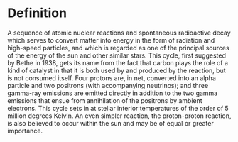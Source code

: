 # Definition

A sequence of atomic nuclear reactions and spontaneous radioactive decay
which serves to convert matter into energy in the form of radiation and
high-speed particles, and which is regarded as one of the principal
sources of the energy of the sun and other similar stars. This cycle,
first suggested by Bethe in 1938, gets its name from the fact that
carbon plays the role of a kind of catalyst in that it is both used by
and produced by the reaction, but is not consumed itself. Four protons
are, in net, converted into an alpha particle and two positrons (with
accompanying neutrinos); and three gamma-ray emissions are emitted
directly in addition to the two gamma emissions that ensue from
annihilation of the positrons by ambient electrons. This cycle sets in
at stellar interior temperatures of the order of 5 million degrees
Kelvin. An even simpler reaction, the proton-proton reaction, is also
believed to occur within the sun and may be of equal or greater
importance.

